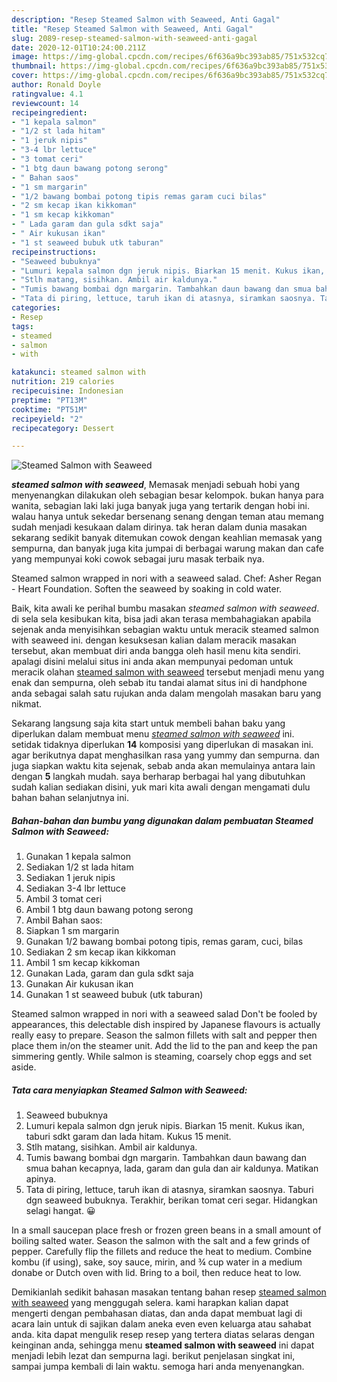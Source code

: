```yaml
---
description: "Resep Steamed Salmon with Seaweed, Anti Gagal"
title: "Resep Steamed Salmon with Seaweed, Anti Gagal"
slug: 2089-resep-steamed-salmon-with-seaweed-anti-gagal
date: 2020-12-01T10:24:00.211Z
image: https://img-global.cpcdn.com/recipes/6f636a9bc393ab85/751x532cq70/steamed-salmon-with-seaweed-foto-resep-utama.jpg
thumbnail: https://img-global.cpcdn.com/recipes/6f636a9bc393ab85/751x532cq70/steamed-salmon-with-seaweed-foto-resep-utama.jpg
cover: https://img-global.cpcdn.com/recipes/6f636a9bc393ab85/751x532cq70/steamed-salmon-with-seaweed-foto-resep-utama.jpg
author: Ronald Doyle
ratingvalue: 4.1
reviewcount: 14
recipeingredient:
- "1 kepala salmon"
- "1/2 st lada hitam"
- "1 jeruk nipis"
- "3-4 lbr lettuce"
- "3 tomat ceri"
- "1 btg daun bawang potong serong"
- " Bahan saos"
- "1 sm margarin"
- "1/2 bawang bombai potong tipis remas garam cuci bilas"
- "2 sm kecap ikan kikkoman"
- "1 sm kecap kikkoman"
- " Lada garam dan gula sdkt saja"
- " Air kukusan ikan"
- "1 st seaweed bubuk utk taburan"
recipeinstructions:
- "Seaweed bubuknya"
- "Lumuri kepala salmon dgn jeruk nipis. Biarkan 15 menit. Kukus ikan, taburi sdkt garam dan lada hitam. Kukus 15 menit."
- "Stlh matang, sisihkan. Ambil air kaldunya."
- "Tumis bawang bombai dgn margarin. Tambahkan daun bawang dan smua bahan kecapnya, lada, garam dan gula dan air kaldunya. Matikan apinya."
- "Tata di piring, lettuce, taruh ikan di atasnya, siramkan saosnya. Taburi dgn seaweed bubuknya. Terakhir, berikan tomat ceri segar. Hidangkan selagi hangat. 😀"
categories:
- Resep
tags:
- steamed
- salmon
- with

katakunci: steamed salmon with 
nutrition: 219 calories
recipecuisine: Indonesian
preptime: "PT13M"
cooktime: "PT51M"
recipeyield: "2"
recipecategory: Dessert

---
```



![Steamed Salmon with Seaweed](https://img-global.cpcdn.com/recipes/6f636a9bc393ab85/751x532cq70/steamed-salmon-with-seaweed-foto-resep-utama.jpg)

<b><i>steamed salmon with seaweed</i></b>, Memasak menjadi sebuah hobi yang menyenangkan dilakukan oleh sebagian besar kelompok. bukan hanya para wanita, sebagian laki laki juga banyak juga yang tertarik dengan hobi ini. walau hanya untuk sekedar bersenang senang dengan teman atau memang sudah menjadi kesukaan dalam dirinya. tak heran dalam dunia masakan sekarang sedikit banyak ditemukan cowok dengan keahlian memasak yang sempurna, dan banyak juga kita jumpai di berbagai warung makan dan cafe yang mempunyai koki cowok sebagai juru masak terbaik nya.

Steamed salmon wrapped in nori with a seaweed salad. Chef: Asher Regan - Heart Foundation. Soften the seaweed by soaking in cold water.

Baik, kita awali ke perihal bumbu masakan <i>steamed salmon with seaweed</i>. di sela sela kesibukan kita, bisa jadi akan terasa membahagiakan apabila sejenak anda menyisihkan sebagian waktu untuk meracik steamed salmon with seaweed ini. dengan kesuksesan kalian dalam meracik masakan tersebut, akan membuat diri anda bangga oleh hasil menu kita sendiri. apalagi disini melalui situs ini anda akan mempunyai pedoman untuk meracik olahan <u>steamed salmon with seaweed</u> tersebut menjadi menu yang enak dan sempurna, oleh sebab itu tandai alamat situs ini di handphone anda sebagai salah satu rujukan anda dalam mengolah masakan baru yang nikmat.


Sekarang langsung saja kita start untuk membeli bahan baku yang diperlukan dalam membuat menu <u><i>steamed salmon with seaweed</i></u> ini. setidak tidaknya diperlukan <b>14</b> komposisi yang diperlukan di masakan ini. agar berikutnya dapat menghasilkan rasa yang yummy dan sempurna. dan juga siapkan waktu kita sejenak, sebab anda akan memulainya antara lain dengan <b>5</b> langkah mudah. saya berharap berbagai hal yang dibutuhkan sudah kalian sediakan disini, yuk mari kita awali dengan mengamati dulu bahan bahan selanjutnya ini.

<!--inarticleads1-->

##### Bahan-bahan dan bumbu yang digunakan dalam pembuatan Steamed Salmon with Seaweed:

1. Gunakan 1 kepala salmon
1. Sediakan 1/2 st lada hitam
1. Sediakan 1 jeruk nipis
1. Sediakan 3-4 lbr lettuce
1. Ambil 3 tomat ceri
1. Ambil 1 btg daun bawang potong serong
1. Ambil  Bahan saos:
1. Siapkan 1 sm margarin
1. Gunakan 1/2 bawang bombai potong tipis, remas garam, cuci, bilas
1. Sediakan 2 sm kecap ikan kikkoman
1. Ambil 1 sm kecap kikkoman
1. Gunakan  Lada, garam dan gula sdkt saja
1. Gunakan  Air kukusan ikan
1. Gunakan 1 st seaweed bubuk (utk taburan)


Steamed salmon wrapped in nori with a seaweed salad Don&#39;t be fooled by appearances, this delectable dish inspired by Japanese flavours is actually really easy to prepare. Season the salmon fillets with salt and pepper then place them in/on the steamer unit. Add the lid to the pan and keep the pan simmering gently. While salmon is steaming, coarsely chop eggs and set aside. 

<!--inarticleads2-->

##### Tata cara menyiapkan Steamed Salmon with Seaweed:

1. Seaweed bubuknya
1. Lumuri kepala salmon dgn jeruk nipis. Biarkan 15 menit. Kukus ikan, taburi sdkt garam dan lada hitam. Kukus 15 menit.
1. Stlh matang, sisihkan. Ambil air kaldunya.
1. Tumis bawang bombai dgn margarin. Tambahkan daun bawang dan smua bahan kecapnya, lada, garam dan gula dan air kaldunya. Matikan apinya.
1. Tata di piring, lettuce, taruh ikan di atasnya, siramkan saosnya. Taburi dgn seaweed bubuknya. Terakhir, berikan tomat ceri segar. Hidangkan selagi hangat. 😀


In a small saucepan place fresh or frozen green beans in a small amount of boiling salted water. Season the salmon with the salt and a few grinds of pepper. Carefully flip the fillets and reduce the heat to medium. Combine kombu (if using), sake, soy sauce, mirin, and ¾ cup water in a medium donabe or Dutch oven with lid. Bring to a boil, then reduce heat to low. 

Demikianlah sedikit bahasan masakan tentang bahan resep <u>steamed salmon with seaweed</u> yang menggugah selera. kami harapkan kalian dapat mengerti dengan pembahasan diatas, dan anda dapat membuat lagi di acara lain untuk di sajikan dalam aneka even even keluarga atau sahabat anda. kita dapat mengulik resep resep yang tertera diatas selaras dengan keinginan anda, sehingga menu <b>steamed salmon with seaweed</b> ini dapat menjadi lebih lezat dan sempurna lagi. berikut penjelasan singkat ini, sampai jumpa kembali di lain waktu. semoga hari anda menyenangkan.
